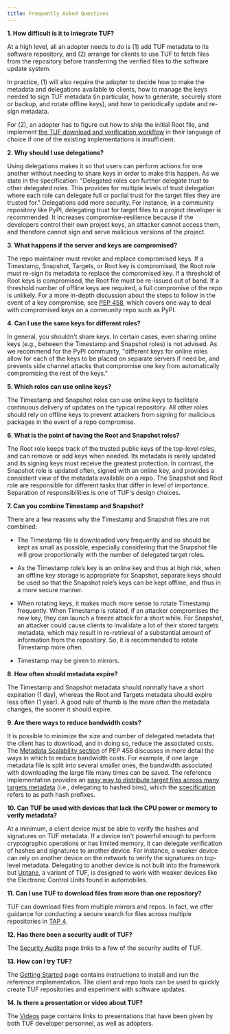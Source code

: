 ```yaml
---
title: Frequently Asked Questions
---
```


**1. How difficult is it to integrate TUF?**

  At a high level, all an adopter needs to do is (1) add TUF metadata to its
  software repository, and (2) arrange for clients to use TUF to fetch files
  from the repository before transferring the verified files to the software
  update system.

  In practice, (1) will also require the adopter to decide how to make the
  metadata and delegations available to clients, how to manage the keys needed
  to sign TUF metadata (in particular, how to generate, securely store or backup,
  and rotate offline keys), and how to periodically update and re-sign metadata.

  For (2), an adopter has to figure out how to ship the initial Root file, and
  implement [the TUF download and verification
  workflow](https://theupdateframework.github.io/specification/latest/#detailed-client-workflow)
  in their language of choice if one of the existing implementations is
  insufficient.

**2. Why should I use delegations?**

  Using delegations makes it so that users can perform actions for one another
  without needing to share keys in order to make this happen.
  As we state in the specification: "Delegated roles can further delegate trust
  to other delegated roles. This provides for multiple levels of trust
  delegation where each role can delegate full or partial trust for the target
  files they are trusted for."  Delegations add more security. For instance, in
  a community repository like PyPI, delegating trust for target files to a
  project developer is recommended.  It increases compromise-resilience because
  if the developers control their own project keys, an attacker cannot access
  them, and therefore cannot sign and serve malicious versions of the project.

**3. What happens if the server and keys are compromised?**

  The repo maintainer must revoke and replace compromised keys. If a Timestamp,
  Snapshot, Targets, or Root key is compromised, the Root role must re-sign its
  metadata to replace the compromised key. If a threshold of Root keys is
  compromised, the Root file must be re-issued out of band. If a threshold
  number of offline keys are required, a full compromise of the repo is
  unlikely. For a more in-depth discussion about the steps to follow in the
  event of a key compromise, see [PEP
  458](https://www.python.org/dev/peps/pep-0458/#in-the-event-of-a-key-compromise),
  which covers one way to deal with compromised keys on a community repo such
  as PyPI.

**4. Can I use the same keys for different roles?**

  In general, you shouldn't share keys. In certain cases, even sharing online
  keys (e.g., between the Timestamp and Snapshot roles) is not advised. As we
  recommend for the PyPI community, "different keys for online roles allow for
  each of the keys to be placed on separate servers if need be, and prevents
  side channel attacks that compromise one key from automatically compromising
  the rest of the keys."

**5. Which roles can use online keys?**

  The Timestamp and Snapshot roles can use online keys to facilitate continuous
  delivery of updates on the typical repository. All other roles should rely on
  offline keys to prevent attackers from signing for malicious packages in the
  event of a repo compromise.

**6. What is the point of having the Root and Snapshot roles?**

  The Root role keeps track of the trusted public keys of the top-level roles,
  and can remove or add keys when needed. Its metadata is rarely updated and
  its signing keys must receive the greatest protection. In contrast, the
  Snapshot role is updated often, signed with an online key, and provides a
  consistent view of the metadata available on a repo. The Snapshot and Root
  role are responsible for different tasks that differ in level of importance.
  Separation of responsibilities is one of TUF's design choices.

**7. Can you combine Timestamp and Snapshot?**

  There are a few reasons why the Timestamp and Snapshot files are not
  combined:

  * The Timestamp file is downloaded very frequently and so should be
  kept as small as possible, especially considering that the Snapshot file will
  grow proportionally with the number of delegated target roles.

  * As the Timestamp role’s key is an online key and thus at high risk,
  when an offline key storage is appropriate for Snapshot, separate keys should
  be used so that the Snapshot role’s keys can be kept offline, and thus in a
  more secure manner.

  * When rotating keys, it makes much more sense to rotate Timestamp
  frequently. When Timestamp is rotated, if an attacker compromises the new
  key, they can launch a freeze attack for a short while.  For Snapshot, an
  attacker could cause clients to invalidate a lot of their stored targets
  metadata, which may result in re-retrieval of a substantial amount of
  information from the repository.  So, it is recommended to rotate Timestamp
  more often.

  * Timestamp may be given to mirrors.

**8. How often should metadata expire?**

  The Timestamp and Snapshot metadata should normally have a short expiration
  (1 day), whereas the Root and Targets metadata should expire less often (1
  year). A good rule of thumb is the more often the metadata changes, the
  sooner it should expire.

**9. Are there ways to reduce bandwidth costs?**

  It is possible to minimize the size and number of delegated metadata that the
  client has to download, and in doing so, reduce the associated costs. The
  [Metadata Scalability
  section](https://www.python.org/dev/peps/pep-0458/#metadata-scalability) of
  PEP 458 discusses in more detail the ways in which to reduce bandwidth costs.
  For example, if one large metadata file is split into several smaller  ones,
  the bandwidth associated with downloading the large file many times can be
  saved.  The reference implementation provides an [easy way to distribute
  target files across many targets
  metadata](https://github.com/theupdateframework/tuf/blob/d4b308ae13acfe832bfb7f993108e5e065d44c04/tuf/repository_tool.py#L2387)
  (i.e., delegating to hashed bins), which the
  [specification](https://github.com/theupdateframework/specification/blob/master/tuf-spec.md)
  refers to as path hash prefixes.

**10. Can TUF be used with devices that lack the CPU power or memory to
  verify metadata?**

  At a minimum, a client device must be able to verify the hashes and
  signatures on TUF metadata. If a device isn't powerful enough to perform
  cryptographic operations or has limited memory, it can delegate verification
  of hashes and signatures to another device. For instance, a weaker device can
  rely on another device on the network to verify the signatures on top-level
  metadata. Delegating to another device is not built into the framework but
  [Uptane](https://uptane.github.io/), a variant of TUF, is designed to work
  with weaker devices like the Electronic Control Units found in automobiles.

**11. Can I use TUF to download files from more than one repository?**

  TUF can download files from multiple mirrors and repos.  In fact, we offer
  guidance for conducting a secure search for files across multiple
  repositories in [TAP
  4](https://github.com/theupdateframework/taps/blob/master/tap4.md).

**12. Has there been a security audit of TUF?**

  The [Security Audits](/audits) page links to a few of the security audits of
  TUF.

**13. How can I try TUF?**

  The [Getting
  Started](https://github.com/theupdateframework/tuf/blob/develop/docs/GETTING_STARTED.rst)
  page contains instructions to install and run the reference implementation.
  The client and repo tools can be used to quickly create TUF repositories and
  experiment with software updates.

**14. Is there a presentation or video about TUF?**

  The [Videos](/videos) page contains links to presentations that have been
  given by both TUF developer personnel, as well as adopters.

